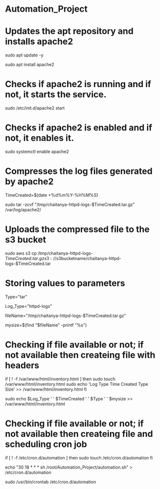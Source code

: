 # Automation_Project

# Updates the apt repository and installs apache2

sudo apt update -y

sudo apt install apache2


# Checks if apache2 is running and if not, it starts the service.

sudo /etc/init.d/apache2 start


# Checks if apache2 is enabled and if not, it enables it.

sudo systemctl enable apache2


# Compresses the log files generated by apache2

TimeCreated=$(date +%d%m%Y-%H%M%S)

sudo tar -zcvf "/tmp/chaitanya-httpd-logs-$TimeCreated.tar.gz" /var/log/apache2/


# Uploads the compressed file to the s3 bucket

sudo aws s3 cp /tmp/chaitanya-httpd-logs-$TimeCreated.tar.gz s3://$s3bucketname/chaitanya-httpd-logs-$TimeCreated.tar


# Storing values to parameters

Type="tar"

Log_Type="httpd-logs"

fileName="/tmp/chaitanya-httpd-logs-$TimeCreated.tar.gz"

mysize=$(find "$fileName" -printf "%s")

# Checking if file available or not; if not available then createing file with headers

if [ ! -f /var/www/html/inventory.html ]
then
    sudo touch /var/www/html/inventory.html
    sudo echo 'Log Type     Time Created      Type    Size' >> /var/www/html/inventory.html
fi

sudo echo $Log_Type ' ' $TimeCreated ' ' $Type '   ' $mysize >> /var/www/html/inventory.html

# Checking if file available or not; if not available then createing file and scheduling cron job

if [ ! -f /etc/cron.d/automation ]
then
    sudo touch /etc/cron.d/automation
fi

echo "30 18 * * * sh /root/Automation_Project/automation.sh" > /etc/cron.d/automation

sudo /usr/bin/crontab /etc/cron.d/automation
